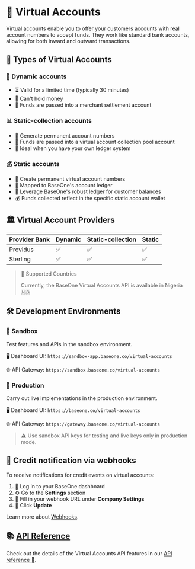 # 🏦 Virtual Accounts

Virtual accounts enable you to offer your customers accounts with real account numbers to accept funds. They work like standard bank accounts, allowing for both inward and outward transactions.

## 🔢 Types of Virtual Accounts

### 🔄 Dynamic accounts

- ⏳ Valid for a limited time (typically 30 minutes)
- 💸 Can't hold money
- 🏦 Funds are passed into a merchant settlement account

### 📊 Static-collection accounts

- 🔢 Generate permanent account numbers
- 🏦 Funds are passed into a virtual account collection pool account
- 💼 Ideal when you have your own ledger system

### 💰 Static accounts

- 🔢 Create permanent virtual account numbers
- 📒 Mapped to BaseOne's account ledger
- 💼 Leverage BaseOne's robust ledger for customer balances
- 💰 Funds collected reflect in the specific static account wallet

## 🏛️ Virtual Account Providers

| Provider Bank | Dynamic | Static-collection | Static |
| ------------- | ------- | ----------------- | ------ |
| Providus      | ✅      | ✅                | ✅     |
| Sterling      | ✅      | ✅                | ✅     |

> 🥇 Supported Countries
>
> Currently, the BaseOne Virtual Accounts API is available in <span>Nigeria 🇳🇬</span>

## 🛠️ Development Environments

### 🧪 Sandbox

Test features and APIs in the sandbox environment.

🖥️ Dashboard UI: `https://sandbox-app.baseone.co/virtual-accounts`

🌐 API Gateway: `https://sandbox.baseone.co/virtual-accounts`

### 🚀 Production

Carry out live implementations in the production environment.

🖥️ Dashboard UI: `https://baseone.co/virtual-accounts`

🌐 API Gateway: `https://gateway.baseone.co/virtual-accounts`

> ⚠️ Use sandbox API keys for testing and live keys only in production mode.

## 📢 Credit notification via webhooks

To receive notifications for credit events on virtual accounts:

1. 🔐 Log in to your BaseOne dashboard
2. ⚙️ Go to the **Settings** section
3. 🔗 Fill in your webhook URL under **Company Settings**
4. 💾 Click **Update**

Learn more about [Webhooks](doc:webhooks).

## 📚 [API Reference](/api/api-va)

Check out the details of the Virtual Accounts API features in our [API reference 🔗](/api/api-va).
